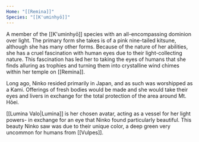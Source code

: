 ```yaml
---
Home: "[[Remina]]"
Species: "[[K'uminhyō]]"
---
```

A member of the [[K'uminhyō]] species with an all-encompassing dominion over light. The primary form she takes is of a pink nine-tailed kitsune, although she has many other forms. Because of the nature of her abilities, she has a cruel fascination with human eyes due to their light-collecting nature. This fascination has led her to taking the eyes of humans that she finds alluring as trophies and turning them into crystalline wind chimes within her temple on [[Remina]].  

Long ago, Ninko resided primarily in Japan, and as such was worshipped as a Kami. Offerings of fresh bodies would be made and she would take their eyes and livers in exchange for the total protection of the area around Mt. Hōei.

[[Lumina Valo|Lumina]] is her chosen avatar, acting as a vessel for her light powers- in exchange for an eye that Ninko found particularly beautiful. This beauty Ninko saw was due to their unique color, a deep green very uncommon for humans from [[Vulpes]]. 

